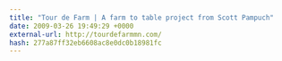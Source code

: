 ```yaml
---
title: "Tour de Farm | A farm to table project from Scott Pampuch"
date: 2009-03-26 19:49:29 +0000
external-url: http://tourdefarmmn.com/
hash: 277a87ff32eb6608ac8e0dc0b18981fc
---
```



